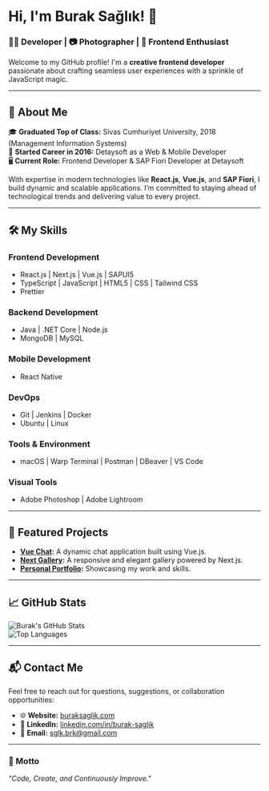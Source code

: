 # Hi, I'm Burak Sağlık! 👋  
### 🧑‍💻 Developer | 📷 Photographer | 🚀 Frontend Enthusiast  

Welcome to my GitHub profile! I'm a **creative frontend developer** passionate about crafting seamless user experiences with a sprinkle of JavaScript magic.  

---

## 📖 About Me  
🎓 **Graduated Top of Class:** Sivas Cumhuriyet University, 2018 (Management Information Systems)  
💼 **Started Career in 2016:** Detaysoft as a Web & Mobile Developer  
🖥️ **Current Role:** Frontend Developer & SAP Fiori Developer at Detaysoft  

With expertise in modern technologies like **React.js**, **Vue.js**, and **SAP Fiori**, I build dynamic and scalable applications. I’m committed to staying ahead of technological trends and delivering value to every project.  

---

## 🛠️ My Skills  

### **Frontend Development**  
- React.js | Next.js | Vue.js | SAPUI5  
- TypeScript | JavaScript | HTML5 | CSS | Tailwind CSS  
- Prettier  

### **Backend Development**  
- Java | .NET Core | Node.js  
- MongoDB | MySQL  

### **Mobile Development**  
- React Native  

### **DevOps**  
- Git | Jenkins | Docker  
- Ubuntu | Linux  

### **Tools & Environment**  
- macOS | Warp Terminal | Postman | DBeaver | VS Code  

### **Visual Tools**  
- Adobe Photoshop | Adobe Lightroom  

---

## 🌟 Featured Projects  

- **[Vue Chat](#):** A dynamic chat application built using Vue.js.  
- **[Next Gallery](#):** A responsive and elegant gallery powered by Next.js.  
- **[Personal Portfolio](https://buraksaglik.com):** Showcasing my work and skills.  

---

## 📈 GitHub Stats  
![Burak's GitHub Stats](https://github-readme-stats.vercel.app/api?username=buraksaglik&show_icons=true&theme=radical)  
![Top Languages](https://github-readme-stats.vercel.app/api/top-langs/?username=buraksaglik&layout=compact&theme=radical)  

---

## 📬 Contact Me  
Feel free to reach out for questions, suggestions, or collaboration opportunities:  
- 🌐 **Website:** [buraksaglik.com](https://buraksaglik.com)  
- 💼 **LinkedIn:** [linkedin.com/in/burak-saglik](https://www.linkedin.com/in/burak-saglik)  
- 📧 **Email:** [sglk.brk@gmail.com](mailto:sglk.brk@gmail.com)  

---

### 🎯 Motto  
*"Code, Create, and Continuously Improve."*  
